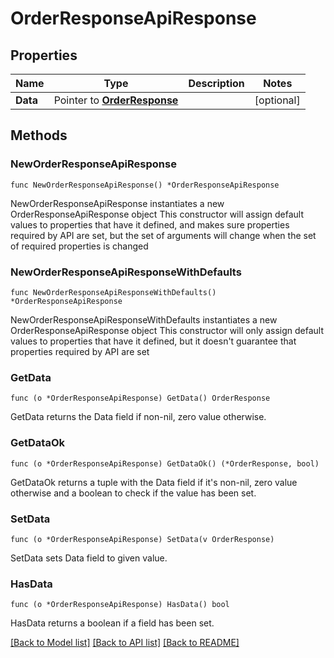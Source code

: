 # OrderResponseApiResponse

## Properties

Name | Type | Description | Notes
------------ | ------------- | ------------- | -------------
**Data** | Pointer to [**OrderResponse**](OrderResponse.md) |  | [optional] 

## Methods

### NewOrderResponseApiResponse

`func NewOrderResponseApiResponse() *OrderResponseApiResponse`

NewOrderResponseApiResponse instantiates a new OrderResponseApiResponse object
This constructor will assign default values to properties that have it defined,
and makes sure properties required by API are set, but the set of arguments
will change when the set of required properties is changed

### NewOrderResponseApiResponseWithDefaults

`func NewOrderResponseApiResponseWithDefaults() *OrderResponseApiResponse`

NewOrderResponseApiResponseWithDefaults instantiates a new OrderResponseApiResponse object
This constructor will only assign default values to properties that have it defined,
but it doesn't guarantee that properties required by API are set

### GetData

`func (o *OrderResponseApiResponse) GetData() OrderResponse`

GetData returns the Data field if non-nil, zero value otherwise.

### GetDataOk

`func (o *OrderResponseApiResponse) GetDataOk() (*OrderResponse, bool)`

GetDataOk returns a tuple with the Data field if it's non-nil, zero value otherwise
and a boolean to check if the value has been set.

### SetData

`func (o *OrderResponseApiResponse) SetData(v OrderResponse)`

SetData sets Data field to given value.

### HasData

`func (o *OrderResponseApiResponse) HasData() bool`

HasData returns a boolean if a field has been set.


[[Back to Model list]](../README.md#documentation-for-models) [[Back to API list]](../README.md#documentation-for-api-endpoints) [[Back to README]](../README.md)


